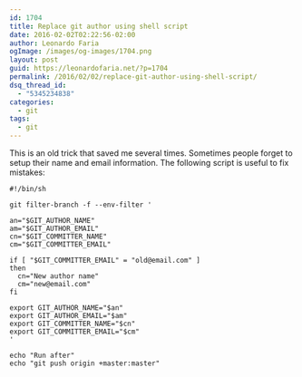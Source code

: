 ```yaml
---
id: 1704
title: Replace git author using shell script
date: 2016-02-02T02:22:56-02:00
author: Leonardo Faria
ogImage: /images/og-images/1704.png
layout: post
guid: https://leonardofaria.net/?p=1704
permalink: /2016/02/02/replace-git-author-using-shell-script/
dsq_thread_id:
  - "5345234838"
categories:
  - git
tags:
  - git
---
```

This is an old trick that saved me several times. Sometimes people forget to setup their name and email information. The following script is useful to fix mistakes:

```shell
#!/bin/sh

git filter-branch -f --env-filter '

an="$GIT_AUTHOR_NAME"
am="$GIT_AUTHOR_EMAIL"
cn="$GIT_COMMITTER_NAME"
cm="$GIT_COMMITTER_EMAIL"

if [ "$GIT_COMMITTER_EMAIL" = "old@email.com" ]
then
  cn="New author name"
  cm="new@email.com"
fi

export GIT_AUTHOR_NAME="$an"
export GIT_AUTHOR_EMAIL="$am"
export GIT_COMMITTER_NAME="$cn"
export GIT_COMMITTER_EMAIL="$cm"
'

echo "Run after"
echo "git push origin +master:master"
```

